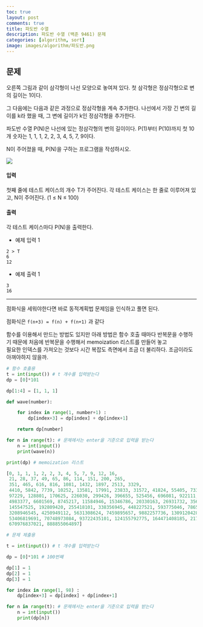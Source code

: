```yaml
---
toc: true
layout: post
comments: true
title: 파도반 수열
description: 파도반 수열 (백준 9461) 문제
categories: [algorithm, sort]
image: images/algorithm/파도반.png
---
```

## 문제

오른쪽 그림과 같이 삼각형이 나선 모양으로 놓여져 있다. 첫 삼각형은 정삼각형으로 변의 길이는 1이다. <br>

그 다음에는 다음과 같은 과정으로 정삼각형을 계속 추가한다. 나선에서 가장 긴 변의 길이를 k라 했을 때, 그 변에 길이가 k인 정삼각형을 추가한다.<br>

파도반 수열 P(N)은 나선에 있는 정삼각형의 변의 길이이다. P(1)부터 P(10)까지 첫 10개 숫자는 1, 1, 1, 2, 2, 3, 4, 5, 7, 9이다.<br>

N이 주어졌을 때, P(N)을 구하는 프로그램을 작성하시오.<br>

![]({{site.baseurl}}/images/algorithm/파도반.png)


#### 입력

첫째 줄에 테스트 케이스의 개수 T가 주어진다. 각 테스트 케이스는 한 줄로 이루어져 있고, N이 주어진다. (1 ≤ N ≤ 100)

#### 출력

각 테스트 케이스마다 P(N)을 출력한다.

- 예제 입력 1

```shell
2 > T
6
12
```

- 예제 출력 1

```shell
3
16
```
--------
점화식을 세워야한다면 바로 동적계획법 문제임을 인식하고 풀면 된다.

점화식은 `f(n+3) = f(n) + f(n+1)` 과 같다



함수를 이용해서 만드는 방법도 있지만 아래 방법은 함수 호출 때마다 반복문을 수행하기 때문에 처음에 반복문을 수행해서 memoization 리스트를 만들어 놓고 
<br>
필요한 인덱스를 가져오는 것보다 시간 복잡도 측면에서 조금 더 불리하다. 조금이라도 아껴야하지 않을까.
```python
# 함수 호출용
t = int(input()) # t 개수를 입력받는다
dp = [0]*101

dp[1:4] = [1, 1, 1]

def wave(number):

    for index in range(1, number+1) :
        dp[index+3] = dp[index] + dp[index+1]

    return dp[number]

for n in range(t): # 문제에서는 enter을 기준으로 입력을 받는다
    n = int(input())
    print(wave(n))
```
```python
print(dp) # memoization 리스트 

[0, 1, 1, 1, 2, 2, 3, 4, 5, 7, 9, 12, 16, 
 21, 28, 37, 49, 65, 86, 114, 151, 200, 265, 
 351, 465, 616, 816, 1081, 1432, 1897, 2513, 3329, 
 4410, 5842, 7739, 10252, 13581, 17991, 23833, 31572, 41824, 55405, 73396, 
 97229, 128801, 170625, 226030, 299426, 396655, 525456, 696081, 922111, 1221537, 1618192, 2143648, 2839729, 3761840, 
 4983377, 6601569, 8745217, 11584946, 15346786, 20330163, 26931732, 35676949, 47261895, 62608681, 82938844, 109870576, 
 145547525, 192809420, 255418101, 338356945, 448227521, 593775046, 786584466, 1042002567, 1380359512, 1828587033, 2422362079, 
 3208946545, 4250949112, 5631308624, 7459895657, 9882257736, 13091204281, 17342153393, 22973462017, 30433357674, 40315615410, 
 53406819691, 70748973084, 93722435101, 124155792775, 164471408185, 217878227876, 288627200960, 382349636061, 506505428836, 
 670976837021, 888855064897]

```

```python
# 문제 제출용

t = int(input()) # t 개수를 입력받는다

dp = [0]*101 # 100번째

dp[1] = 1
dp[2] = 1
dp[3] = 1

for index in range(1, 98) :
    dp[index+3] = dp[index] + dp[index+1]

for n in range(t): # 문제에서는 enter을 기준으로 입력을 받는다
    n = int(input())
    print(dp[n])
```

